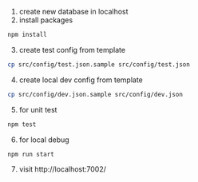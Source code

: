 1. create new database in localhost
2. install packages
```bash
npm install
```
3. create test config from template
```bash
cp src/config/test.json.sample src/config/test.json
```
4. create local dev config from template
```bash
cp src/config/dev.json.sample src/config/dev.json
```
5. for unit test
```bash
npm test 
```
6. for local debug
```bash
npm run start
```
7. visit http://localhost:7002/ 